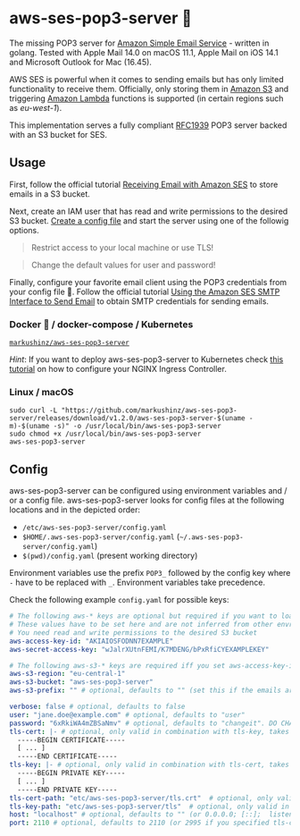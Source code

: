 # aws-ses-pop3-server 💌

The missing POP3 server for [Amazon Simple Email Service](https://aws.amazon.com/de/ses/) - written in golang.
Tested with Apple Mail 14.0 on macOS 11.1, Apple Mail on iOS 14.1 and Microsoft Outlook for Mac (16.45).

AWS SES is powerful when it comes to sending emails but has only limited functionality to receive them.
Officially, only storing them in [Amazon S3](https://aws.amazon.com/de/s3/) and triggering [Amazon Lambda](https://aws.amazon.com/de/lambda/) functions is supported (in certain regions such as *eu-west-1*).

This implementation serves a fully compliant [RFC1939](https://tools.ietf.org/html/rfc1939) POP3 server backed with an S3 bucket for SES.

## Usage

First, follow the official tutorial [Receiving Email with Amazon SES](https://docs.aws.amazon.com/ses/latest/DeveloperGuide/receiving-email.html) to store emails in a S3 bucket.

Next, create an IAM user that has read and write permissions to the desired S3 bucket. [Create a config file](#config) and start the server using one of the followig options.

> Restrict access to your local machine or use TLS!

> Change the default values for user and password!

Finally, configure your favorite email client using the POP3 credentials from your config file 🥳.
Follow the official tutorial [Using the Amazon SES SMTP Interface to Send Email](https://docs.aws.amazon.com/ses/latest/DeveloperGuide/send-email-smtp.html) to obtain SMTP credentials for sending emails.

### Docker 🐳 / docker-compose / Kubernetes

[`markushinz/aws-ses-pop3-server`](https://hub.docker.com/r/markushinz/aws-ses-pop3-server/tags)

*Hint*: If you want to deploy aws-ses-pop3-server to Kubernetes check [this tutorial](https://minikube.sigs.k8s.io/docs/tutorials/nginx_tcp_udp_ingress/) on how to configure your NGINX Ingress Controller.

### Linux / macOS

```shell
sudo curl -L "https://github.com/markushinz/aws-ses-pop3-server/releases/download/v1.2.0/aws-ses-pop3-server-$(uname -m)-$(uname -s)" -o /usr/local/bin/aws-ses-pop3-server
sudo chmod +x /usr/local/bin/aws-ses-pop3-server
aws-ses-pop3-server
```

## Config

aws-ses-pop3-server can be configured using environment variables and / or a config file.
aws-ses-pop3-server looks for config files at the following locations and in the depicted order:

* `/etc/aws-ses-pop3-server/config.yaml`
* `$HOME/.aws-ses-pop3-server/config.yaml` (`~/.aws-ses-pop3-server/config.yaml`)
* `$(pwd)/config.yaml` (present working directory)

Environment variables use the prefix `POP3_` followed by the config key where `-` have to be replaced with `_`. Environment variables take precedence.

Check the following example `config.yaml` for possible keys:

```yaml
# The following aws-* keys are optional but required if you want to load emails
# These values have to be set here and are not inferred from other envrionment variables or ~/.aws/credentials
# You need read and write permissions to the desired S3 bucket
aws-access-key-id: "AKIAIOSFODNN7EXAMPLE"
aws-secret-access-key: "wJalrXUtnFEMI/K7MDENG/bPxRfiCYEXAMPLEKEY"

# The following aws-s3-* keys are required iff you set aws-access-key-id and aws-secret-access-key
aws-s3-region: "eu-central-1"
aws-s3-bucket: "aws-ses-pop3-server"
aws-s3-prefix: "" # optional, defaults to "" (set this if the emails are not stored in the root directory of the S3 bucket)

verbose: false # optional, defaults to false
user: "jane.doe@example.com" # optional, defaults to "user"
password: "6xRkiWA4mZBSaNmv" # optional, defaults to "changeit". DO CHANGE IT!
tls-cert: |- # optional, only valid in combination with tls-key, takes precedence over tls-cert-path / tls-key-path
  -----BEGIN CERTIFICATE-----
  [ ... ]
  -----END CERTIFICATE-----
tls-key: |- # optional, only valid in combination with tls-cert, takes precedence over tls-cert-path / tls-key-path
  -----BEGIN PRIVATE KEY-----
  [ ... ]
  -----END PRIVATE KEY-----
tls-cert-path: "etc/aws-ses-pop3-server/tls.crt"  # optional, only valid in combination with tls-key-path
tls-key-path: "etc/aws-ses-pop3-server/tls"  # optional, only valid in combination with tls-cert-path
host: "localhost" # optional, defaults to "" (or 0.0.0.0; [::];  listening on all NICs)
port: 2110 # optional, defaults to 2110 (or 2995 if you specified tls-cert / tls-key or tls-cert-path / tls-key-path)
```
